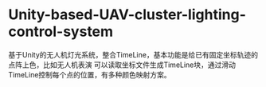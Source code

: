 # Unity-based-UAV-cluster-lighting-control-system
基于Unity的无人机灯光系统，整合TimeLine，基本功能是给已有固定坐标轨迹的点阵上色，比如无人机表演
可以读取坐标文件生成TimeLine块，通过滑动TimeLine控制每个点的位置，有多种颜色映射方案。
